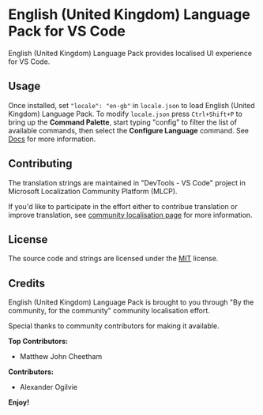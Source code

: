 # English (United Kingdom) Language Pack for VS Code

English (United Kingdom) Language Pack provides localised UI experience for VS Code.

## Usage

Once installed, set `"locale": "en-gb"` in `locale.json` to load English (United Kingdom) Language Pack. To modify `locale.json` press `Ctrl+Shift+P` to bring up the **Command Palette**, start typing "config" to filter the list of available commands, then select the **Configure Language** command. See [Docs](https://go.microsoft.com/fwlink/?LinkId=761051) for more information.

## Contributing

The translation strings are maintained in "DevTools - VS Code" project in Microsoft Localization Community Platform (MLCP).

If you'd like to participate in the effort either to contribue translation or improve translation, see [community localisation page](https://aka.ms/vscodeloc) for more information.

## License

The source code and strings are licensed under the [MIT](https://github.com/Microsoft/vscode-loc/blob/master/LICENSE.md) license.

## Credits

English (United Kingdom) Language Pack is brought to you through "By the community, for the community" community localisation effort.

Special thanks to community contributors for making it available.

**Top Contributors:**

* Matthew John Cheetham

**Contributors:**

* Alexander Ogilvie

**Enjoy!**

